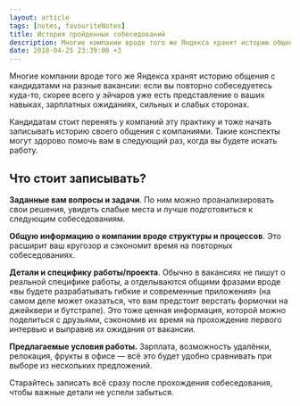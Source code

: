 ```yaml
---
layout: article
tags: [notes, favouriteNotes]
title: История пройденных собеседований
description: Многие компании вроде того же Яндекса хранят историю общения с кандидатами на разные вакансии. Кандидатам стоит перенять у компаний эту практику.
date: 2018-04-25 23:39:00 +3
---
```

Многие компании вроде того же Яндекса хранят историю общения с кандидатами на разные вакансии: если вы повторно собеседуетесь куда-то, скорее всего у эйчаров уже есть представление о ваших навыках, зарплатных ожиданиях, сильных и слабых сторонах.

Кандидатам стоит перенять у компаний эту практику и тоже начать записывать историю своего общения с компаниями. Такие конспекты могут здорово помочь вам в следующий раз, когда вы будете искать работу.

## Что стоит записывать?

**Заданные вам вопросы и задачи**. По ним можно проанализировать свои решения, увидеть слабые места и лучше подготовиться к следующим собеседованиям.

**Общую информацию о компании вроде структуры и процессов**. Это расширит ваш кругозор и сэкономит время на повторных собеседованиях.

**Детали и специфику работы/проекта**. Обычно в вакансиях не пишут о реальной специфике работы, а отделываются общими фразами вроде «вы будете разрабатывать гибкие и современные приложения» (на самом деле может оказаться, что вам предстоит верстать формочки на джейквери и бутстрапе). Это тоже ценная информация, которой можно поделиться с друзьями, сэкономив их время на прохождение первого интервью и выправив их ожидания от вакансии.

**Предлагаемые условия работы.** Зарплата, возможность удалёнки, релокация, фрукты в офисе — всё это будет удобно сравнивать при выборе из нескольких предложений.

Старайтесь записать всё сразу после прохождения собеседования, чтобы важные детали не успели забыться.
